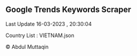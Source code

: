 

## Google Trends Keywords Scraper 
 
Last Update 16-03-2023 , 20:30:04

Country List :
VIETNAM.json



© Abdul Muttaqin 

